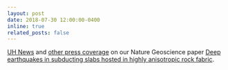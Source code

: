 ```yaml
---
layout: post
date: 2018-07-30 12:00:00-0400
inline: true
related_posts: false
---
```


[UH News](https://uh.edu/news-events/stories/2018/july-2018/0730earthquake.php) and [other press coverage](https://nature.altmetric.com/details/45774698/news) on our Nature Geoscience paper [Deep earthquakes in subducting slabs hosted in highly anisotropic rock fabric](https://www.nature.com/articles/s41561-018-0188-3). 
